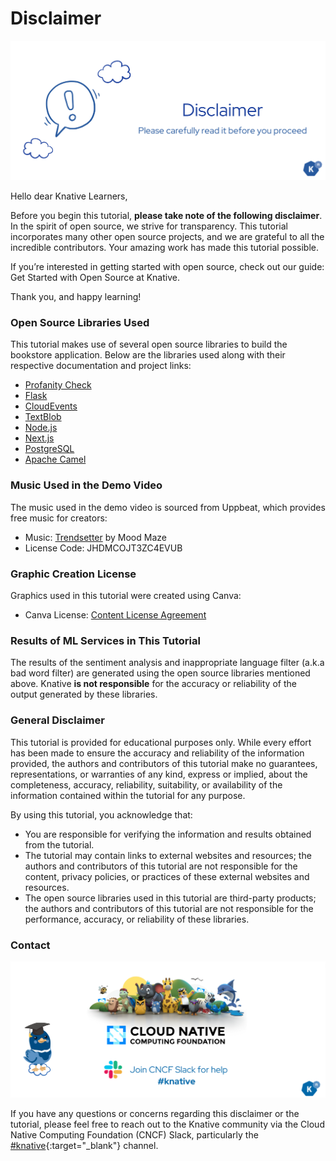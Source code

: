 # **Disclaimer**

![image](images/image2.png)

Hello dear Knative Learners,

Before you begin this tutorial, **please take note of the following disclaimer**. In the spirit of open source, we strive for transparency. This tutorial incorporates many other open source projects, and we are grateful to all the incredible contributors. Your amazing work has made this tutorial possible.

If you’re interested in getting started with open source, check out our guide: Get Started with Open Source at Knative.

Thank you, and happy learning!

### **Open Source Libraries Used**

This tutorial makes use of several open source libraries to build the bookstore application. Below are the libraries used along with their respective documentation and project links:

- [Profanity Check](https://www.google.com/url?q=https://pypi.org/project/profanity-check/&sa=D&source=editors&ust=1717686553211182&usg=AOvVaw1SXvDgAma3AB-t2vSbGKhd)
- [Flask](https://www.google.com/url?q=https://flask.palletsprojects.com/en/3.0.x/&sa=D&source=editors&ust=1717686553211525&usg=AOvVaw1kBc-AdpHJhfRbLHEuNhik)
- [CloudEvents](https://www.google.com/url?q=https://cloudevents.io/&sa=D&source=editors&ust=1717686553211775&usg=AOvVaw210cwmn-fVQwgtWRCsUm1M)
- [TextBlob](https://www.google.com/url?q=https://textblob.readthedocs.io/en/dev/&sa=D&source=editors&ust=1717686553211991&usg=AOvVaw1qocqHLpX3AWFqn62pFlF3)
- [Node.js](https://www.google.com/url?q=https://nodejs.org/en&sa=D&source=editors&ust=1717686553212185&usg=AOvVaw1OtVy9COtbK-iKWOR_WA0b)
- [Next.js](https://www.google.com/url?q=https://nextjs.org/&sa=D&source=editors&ust=1717686553212371&usg=AOvVaw2vWOGoyVo74Hxo4mLx43I_)
- [PostgreSQL](https://www.google.com/url?q=https://www.postgresql.org/&sa=D&source=editors&ust=1717686553212556&usg=AOvVaw1AKpz85L0ggnntTdCdnXbd)
- [Apache Camel](https://www.google.com/url?q=https://camel.apache.org/&sa=D&source=editors&ust=1717686553212742&usg=AOvVaw2UkXoKQZtjG-pr1k9J12fG)

### **Music Used in the Demo Video**

The music used in the demo video is sourced from Uppbeat, which provides free music for creators:

- Music: [Trendsetter](https://www.google.com/url?q=https://uppbeat.io/t/mood-maze/trendsetter&sa=D&source=editors&ust=1717686553213182&usg=AOvVaw3lAUhSAxvklhZVuJkVI08t) by Mood Maze
- License Code: JHDMCOJT3ZC4EVUB

### **Graphic Creation License**

Graphics used in this tutorial were created using Canva:

- Canva License: [Content License Agreement](https://www.google.com/url?q=https://www.canva.com/policies/content-license-agreement/&sa=D&source=editors&ust=1717686553213676&usg=AOvVaw2KTvt1XUqxktEcWxzNaQkY)

### **Results of ML Services in This Tutorial**

The results of the sentiment analysis and inappropriate language filter (a.k.a bad word filter) are generated using the open source libraries mentioned above. Knative **is not responsible** for the accuracy or reliability of the output generated by these libraries.

### **General Disclaimer**

This tutorial is provided for educational purposes only. While every effort has been made to ensure the accuracy and reliability of the information provided, the authors and contributors of this tutorial make no guarantees, representations, or warranties of any kind, express or implied, about the completeness, accuracy, reliability, suitability, or availability of the information contained within the tutorial for any purpose.

By using this tutorial, you acknowledge that:

- You are responsible for verifying the information and results obtained from the tutorial.
- The tutorial may contain links to external websites and resources; the authors and contributors of this tutorial are not responsible for the content, privacy policies, or practices of these external websites and resources.
- The open source libraries used in this tutorial are third-party products; the authors and contributors of this tutorial are not responsible for the performance, accuracy, or reliability of these libraries.

### **Contact**

![image](images/image1.png)

If you have any questions or concerns regarding this disclaimer or the tutorial, please feel free to reach out to the Knative community via the Cloud Native Computing Foundation (CNCF) Slack, particularly the [#knative](https://cloud-native.slack.com/archives/C04LGHDR9K7){:target="_blank"} channel.